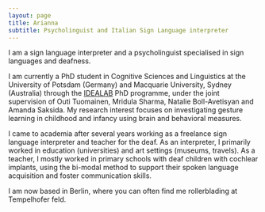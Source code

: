 ```yaml
---
layout: page
title: Arianna
subtitle: Psycholinguist and Italian Sign Language interpreter
---
```


I am a sign language interpreter and a psycholinguist specialised in sign languages and deafness.  

I am currently a PhD student in Cognitive Sciences and Linguistics at the University of Potsdam (Germany) and Macquarie University, Sydney (Australia) through the [IDEALAB](https://phd-idealab.com/) PhD programme, under the joint supervision of Outi Tuomainen, Mridula Sharma, Natalie Boll-Avetisyan and Amanda Saksida. My research interest focuses on investigating gesture learning in childhood and infancy using brain and behavioral measures. 

I came to academia after several years working as a freelance sign language interpreter and teacher for the deaf. As an interpreter, I primarily worked in education (universities) and art settings (museums, travels). As a teacher, I mostly worked in primary schools with deaf children with cochlear implants, using the bi-modal method to support their spoken language acquisition and foster communication skills. 

I am now based in Berlin, where you can often find me rollerblading at Tempelhofer feld. 
